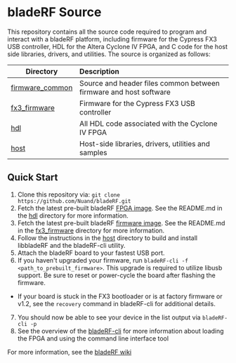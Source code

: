 # bladeRF Source #
This repository contains all the source code required to program and interact with a bladeRF platform, including firmware for the Cypress FX3 USB controller, HDL for the Altera Cyclone IV FPGA, and C code for the host side libraries, drivers, and utilities.
The source is organized as follows:


| Directory         | Description                                                                                       |
| ----------------- |:--------------------------------------------------------------------------------------------------|
| [firmware_common] | Source and header files common between firmware and host software                                 |
| [fx3_firmware]    | Firmware for the Cypress FX3 USB controller                                                       |
| [hdl]             | All HDL code associated with the Cyclone IV FPGA                                                  |
| [host]            | Host-side libraries, drivers, utilities and samples                                               |


## Quick Start ##
1. Clone this repository via: ```git clone https://github.com/Nuand/bladeRF.git```
2. Fetch the latest pre-built bladeRF [FPGA image]. See the README.md in the [hdl] directory for more information.
3. Fetch the latest pre-built bladeRF [firmware image]. See the README.md in the [fx3_firmware] directory for more information.
4. Follow the instructions in the [host] directory to build and install libbladeRF and the bladeRF-cli utility.
5. Attach the bladeRF board to your fastest USB port.
6. If you haven't upgraded your firmware, run ```bladeRF-cli -f <path_to_prebuilt_firmware>```. This upgrade is required to utilize libusb support. Be sure to reset or power-cycle the board after flashing the firmware.
 - If your board is stuck in the FX3 bootloader or is at factory firmware or v1.2, see the ```recovery``` command in    bladeRF-cli    for additional details.
7. You should now be able to see your device in the list output via ```bladeRF-cli -p```
8. See the overview of the [bladeRF-cli] for more information about loading the FPGA and using the command line interface tool

For more information, see the [bladeRF wiki]

[firmware_common]: ./firmware_common (Host-Firmware common files)
[fx3_firmware]: ./fx3_firmware (FX3 Firmware)
[hdl]: ./hdl (HDL)
[host]: ./host (Host)
[FPGA image]: http://nuand.com/fpga (Pre-built FPGA images)
[firmware image]: ./fx3_firmware/README.md#pre-built-firmware-binaries (Pre-build firmware binaries)
[bladeRF-cli]: ./host/utilities/bladeRF-cli (bladeRF Command Line Interface)
[bladeRF-flash]: ./host/utilities/bladeRF-flash (bladeRF Flashing Utility)
[bladeRF wiki]: https://github.com/nuand/bladeRF/wiki

